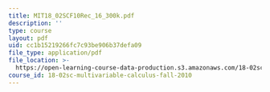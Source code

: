 ```yaml
---
title: MIT18_02SCF10Rec_16_300k.pdf
description: ''
type: course
layout: pdf
uid: cc1b15219266fc7c93be906b37defa09
file_type: application/pdf
file_location: >-
  https://open-learning-course-data-production.s3.amazonaws.com/18-02sc-multivariable-calculus-fall-2010/cc1b15219266fc7c93be906b37defa09_MIT18_02SCF10Rec_16_300k.pdf
course_id: 18-02sc-multivariable-calculus-fall-2010
---
```

